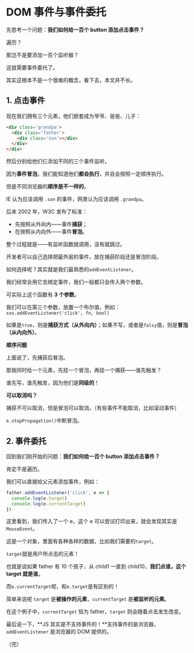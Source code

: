 <!--
 * @Author: your name
 * @Date: 2020-05-22 20:35:22
 * @LastEditTime: 2020-05-22 21:54:34
 * @LastEditors: Please set LastEditors
 * @Description: In User Settings Edit
 * @FilePath: /undefined/Users/xhy666/DOM事件与事件委托.md
-->

# DOM 事件与事件委托

先思考一个问题：**我们如何给一百个 button 添加点击事件？**

遍历？

那岂不是要添加一百个监听器？

这就需要事件委托了。

其实这根本不是一个很难的概念，看下去，本文并不长。

## 1. 点击事件

现在我们拥有三个元素，他们嵌套成为爷爷、爸爸、儿子：

```HTML
<div class='grandpa'>
  <div class='father'>
    <div class='son'></div>
  </div>
</div>
```

然后分别给他们仨添加不同的三个事件监听。

因为**事件冒泡**，我们能知道他们**都会执行**，并且会按照一定顺序执行。

但是不同浏览器的**顺序是不一样的**。

IE 认为应该调用 `.son` 的事件，网景认为应该调用 `.grandpa`。

后来 2002 年，W3C 发布了标准：

- 先按照从外向内——事件**捕获**；
- 在按照从内向外——事件**冒泡**。

整个过程就是——有监听函数就调用，没有就跳过。

开发者可以自己选择把最外层的事件，放在捕获阶段还是冒泡阶段。

如何选择呢？其实就是我们最熟悉的`addEventListener`。

我们经常会用它去绑定事件，我们一般都只会传入两个参数。

可实际上这个函数有 **3 个参数**。

我们可以在第三个参数，放置一个布尔值，例如：`xxx.addEventListener('click', fn, bool)`

如果是`true`，则是**捕获方式（从外向内）**；如果不写，或者是`falsy`值，则是**冒泡（从内向外）**。

**顺序问题**

上面说了，先捕获后冒泡。

那我同时给一个元素，先挂一个冒泡，再挂一个捕获——谁先触发？

谁先写，谁先触发，因为他们是**同级的**！

**可以取消吗？**

捕获不可以取消，但是冒泡可以取消。（有些事件不能取消，比如滚动事件）

`e.stopPropagation()`中断冒泡。

## 2. 事件委托

回到我们刚开始的问题：**我们如何给一百个 button 添加点击事件？**

肯定不是遍历。

我们可以直接给父元素添加事件，例如：

```javascript
father.addEventListener('click', e => {
  console.log(e.target)
  console.log(e.currentTarget)
})
```

这里看到，我们传入了一个 e，这个 e 可以尝试打印出来，就会发现其实是`MouseEvent`。

这是一个对象，里面有各种各样的数据，比如我们需要的`target`。

`target`就是用户所点击的元素！

也就是说如果 father 有 10 个孩子，从 child1 一直到 child10，**我们点谁，这个 target 就是谁**。

而`e.currentTarget`呢，和`e.target`是有区别的！

简单来说呢 `target` 是**被操作的元素**，`currentTarget` 是**被监听的元素**。

在这个例子中，`currentTarget` 恒为 father，`target` 则会随着点击发生改变。

最后说一下，**JS 其实是不支持事件的！**支持事件的是浏览器，`addEventListener` 是浏览器的 DOM 提供的。

（完）
